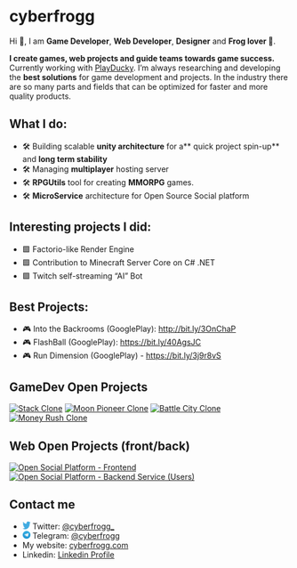

# cyberfrogg

Hi 👋, I am **Game Developer**, **Web Developer**, **Designer** and **Frog lover 🐸**.

**I create games, web projects and guide teams towards game success.** Currently working with [PlayDucky](https://playducky.com/).
I’m always researching and developing the **best solutions** for game development and projects. In the industry there are so many parts and fields that can be optimized for faster and more quality products.


## What I do:
- 🛠 Building scalable **unity architecture** for a** quick project spin-up** and **long term stability**
- 🛠 Managing **multiplayer** hosting server
- 🛠 **RPGUtils** tool for creating **MMORPG** games.
- 🛠 **MicroService** architecture for Open Source Social platform

## Interesting projects I did:
- 🟩 Factorio-like Render Engine 
- 🟩 Contribution to Minecraft Server Core on C# .NET
- 🟩 Twitch self-streaming “AI” Bot


## Best Projects:
- 🎮 Into the Backrooms (GooglePlay): http://bit.ly/3OnChaP
- 🎮 FlashBall (GooglePlay): https://bit.ly/40AgsJC
- 🎮 Run Dimension (GooglePlay) - https://bit.ly/3j9r8vS

## GameDev Open Projects

[![Stack Clone](https://github-readme-stats.vercel.app/api/pin/?username=cyberfrogg&repo=Stack-Clone)](https://github.com/cyberfrogg/Stack-Clone)
[![Moon Pioneer Clone](https://github-readme-stats.vercel.app/api/pin/?username=cyberfrogg&repo=Moon-Pioneer-Clone)](https://github.com/cyberfrogg/Moon-Pioneer-Clone)
[![Battle City Clone](https://github-readme-stats.vercel.app/api/pin/?username=cyberfrogg&repo=Flappy-Bird-Clone)](https://github.com/cyberfrogg/Flappy-Bird-Clone)
[![Money Rush Clone](https://github-readme-stats.vercel.app/api/pin/?username=cyberfrogg&repo=Money-Rush-Clone)](https://github.com/cyberfrogg/Money-Rush-Clone)


## Web Open Projects (front/back)
[![Open Social Platform - Frontend](https://github-readme-stats.vercel.app/api/pin/?username=cyberfrogg&repo=open-social-platform-frontend)](https://github.com/cyberfrogg/open-social-platform-frontend)
[![Open Social Platform - Backend Service (Users)](https://github-readme-stats.vercel.app/api/pin/?username=cyberfrogg&repo=open-social-platform-backend-users)](https://github.com/cyberfrogg/open-social-platform-backend-users)


## Contact me

* <img src="https://raw.githubusercontent.com/cyberfrogg/cyberfrogg/ae39bf7c11c1e36b32d429e28532d95a844e816d/social_icon_twitter.svg" alt="twitter" width="14" height="14"/>  Twitter: [@cyberfrogg_](https://twitter.com/cyberfrogg_)
* <img src="https://raw.githubusercontent.com/cyberfrogg/cyberfrogg/05d2c8d6609df2ee94ba9a0e615093bdeffdfbbc/social_icon_telegram.svg" alt="telegram" width="14" height="14"/>  Telegram: [@cyberfrogg](https://t.me/cyberfrogg)
* My website: [cyberfrogg.com](https://cyberfrogg.com)
* Linkedin: [Linkedin Profile](https://www.linkedin.com/in/alexander-sudnik-a051b122a)
